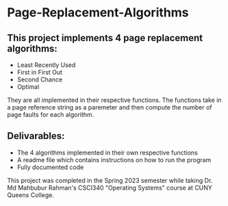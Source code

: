 # Page-Replacement-Algorithms

## This project implements 4 page replacement algorithms: 

<ul>
  <li>Least Recently Used</li>
  <li>First in First Out</li>
  <li>Second Chance</li>
  <li>Optimal</li>
  </ul>
  
 They are all implemented in their respective functions. The functions take in a page reference string as 
 a paremeter and then compute the number of page faults for each algorithm.
 
## Delivarables:

<ul>
  <li>The 4 algorithms implemented in their own respective functions</li>
  <li>A readme file which contains instructions on how to run the program</li>
  <li>Fully documented code</li>
  </ul>
  
  This project was completed in the Spring 2023 semester while taking Dr. Md Mahbubur Rahman's CSCI340 "Operating Systems" course at 
  CUNY Queens College.
